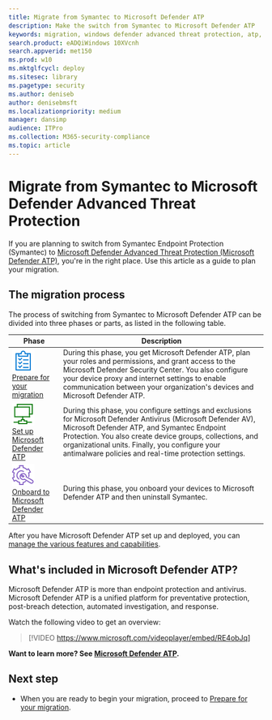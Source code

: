 ```yaml
---
title: Migrate from Symantec to Microsoft Defender ATP
description: Make the switch from Symantec to Microsoft Defender ATP
keywords: migration, windows defender advanced threat protection, atp, edr
search.product: eADQiWindows 10XVcnh
search.appverid: met150
ms.prod: w10
ms.mktglfcycl: deploy
ms.sitesec: library
ms.pagetype: security
ms.author: deniseb
author: denisebmsft
ms.localizationpriority: medium
manager: dansimp
audience: ITPro
ms.collection: M365-security-compliance 
ms.topic: article
---
```


# Migrate from Symantec to Microsoft Defender Advanced Threat Protection

If you are planning to switch from Symantec Endpoint Protection (Symantec) to [Microsoft Defender Advanced Threat Protection (Microsoft Defender ATP)](https://docs.microsoft.com/windows/security/threat-protection), you're in the right place. Use this article as a guide to plan your migration.  

## The migration process

The process of switching from Symantec to Microsoft Defender ATP can be divided into three phases or parts, as listed in the following table. 

|Phase |Description |
|--|--|
|[![Phase 1: Prepare](images/prepare.png)](symantec-to-microsoft-defender-atp-prepare.md)<br/>[Prepare for your migration](symantec-to-microsoft-defender-atp-prepare.md) |During this phase, you get Microsoft Defender ATP, plan your roles and permissions, and grant access to the Microsoft Defender Security Center. You also configure your device proxy and internet settings to enable communication between your organization's devices and Microsoft Defender ATP. |
|[![Phase 2: Set up](images/setup.png)](symantec-to-microsoft-defender-atp-setup.md)<br/>[Set up Microsoft Defender ATP](symantec-to-microsoft-defender-atp-setup.md) |During this phase, you configure settings and exclusions for Microsoft Defender Antivirus (Microsoft Defender AV), Microsoft Defender ATP, and Symantec Endpoint Protection. You also create device groups, collections, and organizational units. Finally, you configure your antimalware policies and real-time protection settings.|
|[![Phase 3: Onboard](images/onboard.png)](symantec-to-microsoft-defender-atp-onboard.md)<br/>[Onboard to Microsoft Defender ATP](symantec-to-microsoft-defender-atp-onboard.md) |During this phase, you onboard your devices to Microsoft Defender ATP and then uninstall Symantec. |

After you have Microsoft Defender ATP set up and deployed, you can [manage the various features and capabilities](microsoft-defender-atp-post-migration-management.md).

## What's included in Microsoft Defender ATP?

Microsoft Defender ATP is more than endpoint protection and antivirus. Microsoft Defender ATP is a unified platform for preventative protection, post-breach detection, automated investigation, and response. 

Watch the following video to get an overview:

>[!VIDEO https://www.microsoft.com/videoplayer/embed/RE4obJq]


**Want to learn more? See [Microsoft Defender ATP](https://docs.microsoft.com/windows/security/threat-protection).**

## Next step

- When you are ready to begin your migration, proceed to [Prepare for your migration](symantec-to-microsoft-defender-atp-prepare.md).
